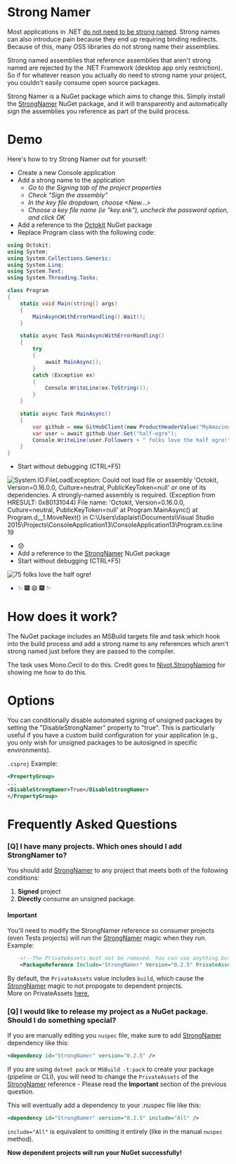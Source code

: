 # Strong Namer

Most applications in .NET [do not need to be strong named][1].  Strong names can
also introduce pain because they end up requiring binding redirects.  Because of
this, many OSS libraries do not strong name their assemblies.

[1]: https://github.com/dotnet/corefx/blob/c02d33b18398199f6acc17d375dab154e9a1df66/Documentation/project-docs/strong-name-signing.md#faq

Strong named assemblies that reference assemblies that aren't strong named are
rejected by the .NET Framework (desktop app only restriction).
So if for whatever reason you actually do need to strong name your project, you
couldn't easily consume open source packages.

Strong Namer is a NuGet package which aims to change this.  Simply install the
[StrongNamer](https://www.nuget.org/packages/strongnamer) NuGet package, and
it will transparently and automatically sign the assemblies you reference as
part of the build process.

# Demo

Here's how to try Strong Namer out for yourself:

- Create a new Console application
- Add a strong name to the application
  - *Go to the Signing tab of the project properties*
  - *Check "Sign the assembly"*
  - *In the key file dropdown, choose &lt;New...&gt;*
  - *Choose a key file name (ie "key.snk"), uncheck the password option,
     and click OK*
- Add a reference to the [Octokit](https://www.nuget.org/packages/octokit)
  NuGet package
- Replace Program class with the following code:

``` C#
using Octokit;
using System;
using System.Collections.Generic;
using System.Linq;
using System.Text;
using System.Threading.Tasks;

class Program
{
    static void Main(string[] args)
    {
        MainAsyncWithErrorHandling().Wait();
    }

    static async Task MainAsyncWithErrorHandling()
    {
        try
        {
            await MainAsync();
        }
        catch (Exception ex)
        {
            Console.WriteLine(ex.ToString());
        }
    }

    static async Task MainAsync()
    {
        var github = new GitHubClient(new ProductHeaderValue("MyAmazingApp"));
        var user = await github.User.Get("half-ogre");
        Console.WriteLine(user.Followers + " folks love the half ogre!");
    }
}
```
- Start without debugging (CTRL+F5)

![System.IO.FileLoadException: Could not load file or assembly 'Octokit, Version=0.16.0.0, Culture=neutral, PublicKeyToken=null' or one of its dependencies. A strongly-named assembly is required. (Exception from HRESULT: 0x80131044)
File name: 'Octokit, Version=0.16.0.0, Culture=neutral, PublicKeyToken=null'
   at Program.MainAsync()
   at Program.<MainAsyncWithErrorHandling>d__1.MoveNext() in C:\Users\daplaist\Documents\Visual Studio 2015\Projects\ConsoleApplication13\ConsoleApplication13\Program.cs:line 19](images/StrongNameSadPanda.png)
- :disappointed:
- Add a reference to the [StrongNamer]
  NuGet package
- Start without debugging (CTRL+F5)

![75 folks love the half ogre!](images/StrongNameSuccessSparkles.png)
- :sparkles: :fireworks: :smile: :fireworks: :sparkles:

# How does it work?

The NuGet package includes an MSBuild targets file and task which hook into the
build process and add a strong name to any references which aren't strong named
just before they are passed to the compiler.

The task uses Mono.Cecil to do this.  Credit goes to [Nivot.StrongNaming](https://github.com/oising/strongnaming) for showing me how
to do this.

# Options

You can conditionally disable automated signing of unsigned packages by setting the "DisableStrongNamer" property to "true".  This is particularly useful if you have a custom build configuration for your application (e.g., you only wish for unsigned packages to be autosigned in specific environments).

``.csproj`` Example:
``` xml 
<PropertyGroup>
...
<DisableStrongNamer>True</DisableStrongNamer>
</PropertyGroup>
```  

# Frequently Asked Questions

### [Q] I have many projects.  Which ones should I add StrongNamer to?

You should add [StrongNamer] to any project that meets both of the following conditions: 
1. **Signed** project
2. **Directly** consume an unsigned package.

#### Important

You'll need to modify the StrongNamer reference so consumer projects (even Tests projects) will run the [StrongNamer] magic when they run.  
Example:
``` xml
    <!--The PrivateAssets must not be removed. You can use anything but all/build-->
    <PackageReference Include="StrongNamer" Version="0.2.5" PrivateAssets="none"/>
```

By default, the ``PrivateAssets`` value includes ``build``, which cause the [StrongNamer] magic to not propogate to dependent projects.  
More on PrivateAssets [here.](https://docs.microsoft.com/en-us/nuget/consume-packages/package-references-in-project-files#controlling-dependency-assets)


### [Q] I would like to release my project as a NuGet package. Should I do something special?

If you are manually editing you ``nuspec`` file, make sure to add [StrongNamer] dependency like this:
``` xml
<dependency id="StrongNamer" version="0.2.5" />
```


If you are using ``dotnet pack`` or ``MSBuild -t:pack`` to create your package (pipeline or CLI), you will need to change the ``PrivateAssets`` of the [StrongNamer] reference - Please read the **Important** section of the previous question.  

This will eventually add a dependency to your .nuspec file like this:
``` xml
<dependency id="StrongNamer" version="0.2.5" include="All" />
```

``include="All"`` is equivalent to omitting it entirely (like in the manual ``nuspec`` method).  

**Now dependent projects will run your NuGet successfully!**



[StrongNamer]: https://www.nuget.org/packages/strongnamer